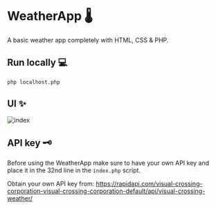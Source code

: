 # WeatherApp 🌡️

A basic weather app completely with HTML, CSS & PHP.

## Run locally 💻

```bash
php localhost.php
```

## UI ✨

![index](https://github.com/new92/php/assets/94779840/02e7eb66-d0c5-43f4-a253-1bba340d27cb)


## API key 🗝️

Before using the WeatherApp make sure to have your own API key and place it in the 32nd line in the `index.php` script.

Obtain your own API key from: https://rapidapi.com/visual-crossing-corporation-visual-crossing-corporation-default/api/visual-crossing-weather/